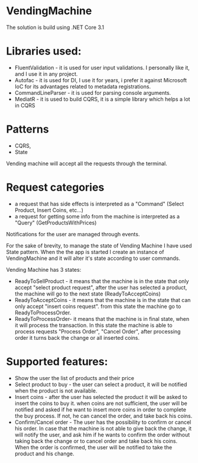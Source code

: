 # VendingMachine

The solution is build using .NET Core 3.1

# Libraries used:
- FluentValidation - it is used for user input validations. I personally like it, and I use it in any project.
- Autofac - it is used for DI, I use it for years, i prefer it against Microsoft IoC for its advantages related to metadata registrations.
- CommandLineParser - it is used for parsing console arguments.
- MediatR - it is used to build CQRS, it is a simple library which helps a lot in CQRS

# Patterns
 - CQRS, 
 - State


Vending machine will accept all the requests through the terminal.
# Request categories 
 - a request that has side effects is interpreted as a "Command" (Select Product, Insert Coins, etc...)
 - a request for getting some info from the machine is interpreted as a "Query" (GetProductsWithPrices)
 
 Notifications for the user are managed through events.

For the sake of brevity, to manage the state of Vending Machine I have used State pattern.
When the the app is started I create an instance of VendingMachine and it will alter it's state according to user commands.

Vending Machine has 3 states:
 - ReadyToSellProduct - it means that the machine is in the state that only accept "select product request", after the user has selected a product,
                        the machine will go to the next state (ReadyToAcceptCoins)
 - ReadyToAcceptCoins - it means that the machine is in the state that can only accept "insert coins request".
                        from this state the machine go to ReadyToProcessOrder.
 - ReadyToProcessOrder- it means that the machine is in final state, when it will process the transaction.
                        In this state the machine is able to process requests "Process Order", "Cancel Order", after processing order it turns back the change
                        or all inserted coins.


# Supported features:
- Show the user the list of products and their price
- Select product to buy - the user can select a product, it will be notified when the product is not available.
- Insert coins          - after the user has selected the product it will be asked to insert the coins to buy it. 
                          when coins are not sufficient, the user will be notified and asked if he want to insert more coins in order 
                          to complete the buy process. If not, he can cancel the order, and take back his coins.
- Confirm/Cancel order  - The user has the possibility to confirm or cancel his order. In case that the machine is not able to give back the change,
                          it will notify the user, and ask him if he wants to confirm the order without taking back the change or to cancel order and take back his coins.
                          When the order is confirmed, the user will be notified to take the product and his change.

                          
 
 
